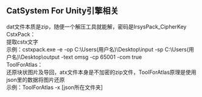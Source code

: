 ## CatSystem For Unity引擎相关  
dat文件本质是zip，随便一个解压工具就能解，密码是IrsysPack_CipherKey  
CstxPack：  
提取cstx文字  
示例：cstxpack.exe -e -op C:\Users\(用户名)\Desktop\input -sp C:\Users\(用户名)\Desktop\output -text omsg -cp 65001 -com true  
ToolForAtlas：  
还原块状图片及导回，atx文件本身是不加密的zip文件，ToolForAtlas原理是使用json里的数据将图片还原  
示例：ToolForAtlas -x [json所在文件夹]   
